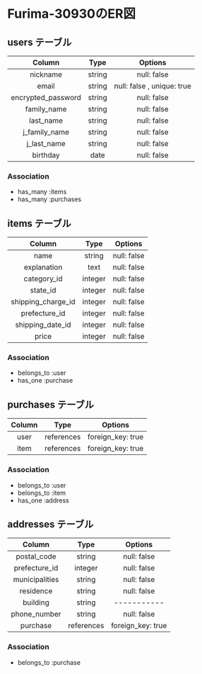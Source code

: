 # Furima-30930のER図

## users テーブル

| Column             | Type        | Options     |
|:------------------:|:-----------:|:-----------:|
| nickname           | string      | null: false |
| email              | string      | null: false , unique: true |
| encrypted_password | string      | null: false |
| family_name        | string      | null: false |
| last_name          | string      | null: false |
| j_family_name      | string      | null: false |
| j_last_name        | string      | null: false |
| birthday           | date        | null: false |

### Association

- has_many :items
- has_many :purchases

## items テーブル

| Column              | Type        | Options     |
|:-------------------:|:-----------:|:-----------:|
| name                | string      | null: false |
| explanation         | text        | null: false |
| category_id         | integer     | null: false |
| state_id            | integer     | null: false |
| shipping_charge_id  | integer     | null: false |
| prefecture_id       | integer     | null: false |
| shipping_date_id    | integer     | null: false |
| price               | integer     | null: false |

### Association

- belongs_to :user
- has_one :purchase

## purchases テーブル

| Column         | Type       | Options           |
|:--------------:|:----------:|:-----------------:|
| user           | references | foreign_key: true |
| item           | references | foreign_key: true |

### Association

- belongs_to :user
- belongs_to :item
- has_one :address

## addresses テーブル

| Column         | Type       | Options           |
|:--------------:|:----------:|:-----------------:|
| postal_code    | string     | null: false       |
| prefecture_id  | integer    | null: false       |
| municipalities | string     | null: false       |
| residence      | string     | null: false       |
| building       | string     | -----------       |
| phone_number   | string     | null: false       |
| purchase       | references | foreign_key: true |

### Association

- belongs_to :purchase
